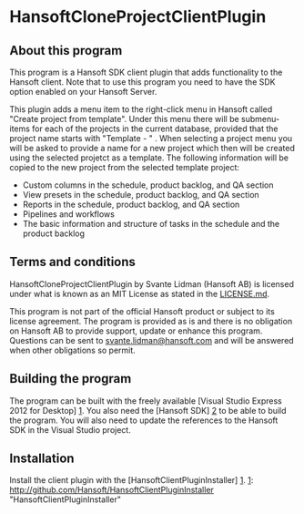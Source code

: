 HansoftCloneProjectClientPlugin
===============================

About this program
------------------
This program is a Hansoft SDK client plugin that adds functionality to the Hansoft client. Note that to use this
program you need to have the SDK option enabled on your Hansoft Server.

This plugin adds a menu item to the right-click menu in Hansoft called "Create project from template". Under this menu there
will be submenu-items for each of the projects in the current database, provided that the project name starts with "Template - " .
When selecting a project menu you will be asked to provide a name for a new project which then will be created using the
selected projetct as a template. The following information will be copied to the new project from the selected template
project:

* Custom columns in the schedule, product backlog, and QA section
* View presets in the schedule, product backlog, and QA section
* Reports in the schedule, product backlog, and QA section
* Pipelines and workflows
* The basic information and structure of tasks in the schedule and the product backlog

Terms and conditions
--------------------
HansoftCloneProjectClientPlugin by Svante Lidman (Hansoft AB) is licensed under what is known as an MIT License
as stated in the [LICENSE.md](LICENSE.md).

This program is not part of the official Hansoft product or subject to its license agreement.
The program is provided as is and there is no obligation on Hansoft AB to provide support, update or enhance this program.
Questions can be sent to svante.lidman@hansoft.com and will be answered when other obligations so permit.

Building the program
--------------------
The program can be built with the freely available [Visual Studio Express 2012 for Desktop] [1]. 
You also need the [Hansoft SDK] [2] to be able to build the program. You will also need to
update the references to the  Hansoft SDK in the Visual Studio project.

[1]: http://www.microsoft.com/visualstudio/eng/products/visual-studio-express-for-windows-desktop  "Visual Studio Express 2012 for Desktop"
[2]: http://hansoft.com/support/downloads/                                                         "Hansoft SDK"

Installation
------------
Install the client plugin with the [HansoftClientPluginInstaller] [1].
[1]: http://github.com/Hansoft/HansoftClientPluginInstaller  "HansoftClientPluginInstaller"







































































